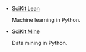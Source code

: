 * [SciKit Lean](https://scikit-learn.org/)

    Machine learning in Python.

* [SciKit Mine](https://scikit-mine.github.io/scikit-mine/)

    Data mining in Python.